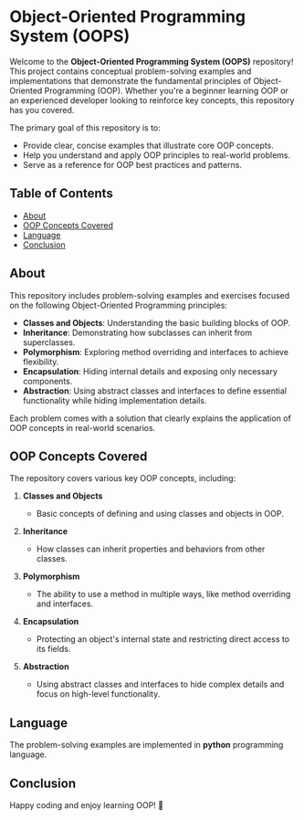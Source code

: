 # Object-Oriented Programming System (OOPS)

Welcome to the **Object-Oriented Programming System (OOPS)** repository! This project contains conceptual problem-solving examples and implementations that demonstrate the fundamental principles of Object-Oriented Programming (OOP). Whether you're a beginner learning OOP or an experienced developer looking to reinforce key concepts, this repository has you covered.

The primary goal of this repository is to:
- Provide clear, concise examples that illustrate core OOP concepts.
- Help you understand and apply OOP principles to real-world problems.
- Serve as a reference for OOP best practices and patterns.

## Table of Contents

- [About](#about)
- [OOP Concepts Covered](#oop-concepts-covered)
- [Language](#language)
- [Conclusion](#conclusion)

## About

This repository includes problem-solving examples and exercises focused on the following Object-Oriented Programming principles:

- **Classes and Objects**: Understanding the basic building blocks of OOP.
- **Inheritance**: Demonstrating how subclasses can inherit from superclasses.
- **Polymorphism**: Exploring method overriding and interfaces to achieve flexibility.
- **Encapsulation**: Hiding internal details and exposing only necessary components.
- **Abstraction**: Using abstract classes and interfaces to define essential functionality while hiding implementation details.

Each problem comes with a solution that clearly explains the application of OOP concepts in real-world scenarios.

## OOP Concepts Covered

The repository covers various key OOP concepts, including:

1. **Classes and Objects**  
   - Basic concepts of defining and using classes and objects in OOP.
  
2. **Inheritance**  
   - How classes can inherit properties and behaviors from other classes.

3. **Polymorphism**  
   - The ability to use a method in multiple ways, like method overriding and interfaces.

4. **Encapsulation**  
   - Protecting an object's internal state and restricting direct access to its fields.

5. **Abstraction**  
   - Using abstract classes and interfaces to hide complex details and focus on high-level functionality.

## Language

The problem-solving examples are implemented in **python** programming language.

## Conclusion

Happy coding and enjoy learning OOP! 🎉
